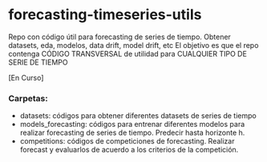 # forecasting-timeseries-utils
Repo con código útil para forecasting de series de tiempo. Obtener datasets, eda, modelos, data drift, model drift, etc
El objetivo es que el repo contenga CÓDIGO TRANSVERSAL de utilidad para CUALQUIER TIPO DE SERIE DE TIEMPO


[En Curso]

### Carpetas:
- datasets: códigos para obtener diferentes datasets de series de tiempo
- models_forecasting: códigos para entrenar diferentes modelos para realizar forecasting de series de tiempo. Predecir hasta horizonte h.
- competitions: códigos de competiciones de forecasting. Realizar forecast y evaluarlos de acuerdo a los criterios de la competición.
